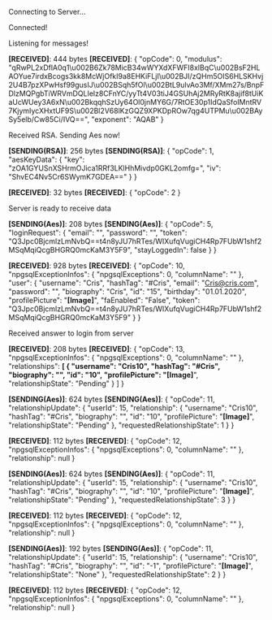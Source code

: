 Connecting to Server...

Connected!

Listening for messages!

**[RECEIVED]**: 444 bytes
**[RECEIVED]**: {
  "opCode": 0,
  "modulus": "qRwPL2xDflA0q1\u002B6Zk78MicB34wWYXdXFWFI8xlBqC\u002BsF2HLAOYue7irdxBcogs3kk8McWjOfkI9a8EHKiFLjI\u002BJI/zQHm5OIS6HLSKHvj2U4B7pzXPwHsf99gusIJ\u002BSqh5fOl\u002BtL9ulvAo3Mf/XMm27s/BnpFDlzMQPgbTiWRVmDQLIelz8CFnYC/yyTt4V03tiJ4GSUhAj2MRyRtK8ajif8tUiKaUcWUey3A6xN\u002BkqqhSzUy64Ol0jnMY6G/7RtOE30p1IdQaSfoIMntRV7KjymIycXHxtUF9S\u002Bl2V68lKzGQZ9XPKDpROw7qg4UTPMu\u002BAySy5elb/Cw85Ci/IVQ==",
  "exponent": "AQAB"
}

Received RSA. Sending Aes now!

**[SENDING(RSA)]**: 256 bytes
**[SENDING(RSA)]**: {
  "opCode": 1,
  "aesKeyData": {
    "key": "zOA1GYUSnXSHrmOJica1RRf3LKlHhMivdp0GKL2omfg=",
    "iv": "ShvEC4Nv5Cr6SWymK7GDEA=="
  }
}

**[RECEIVED]**: 32 bytes
**[RECEIVED]**: {
  "opCode": 2
}

Server is ready to receive data

**[SENDING(Aes)]**: 208 bytes
**[SENDING(Aes)]**: {
  "opCode": 5,
  "loginRequest": {
    "email": "",
    "password": "",
    "token": "Q3Jpc0BjcmlzLmNvbQ==t4n8yJU7hRTes/WIXufqVugiCH4Rp7FUbW1shf2MSqMqiQcgBHGRQ0mcKaM3Y5F9",
    "stayLoggedIn": false
  }
}

**[RECEIVED]**: 928 bytes
**[RECEIVED]**: {
  "opCode": 10,
  "npgsqlExceptionInfos": {
    "npgsqlExceptions": 0,
    "columnName": ""
  },
  "user": {
    "username": "Cris",
    "hashTag": "#Cris",
    "email": "Cris@cris.com",
    "password": "",
    "biography": "Cris",
    "id": "15",
    "birthday": "01.01.2020",
    "profilePicture": "**[Image]**",
    "faEnabled": "False",
    "token": "Q3Jpc0BjcmlzLmNvbQ==t4n8yJU7hRTes/WIXufqVugiCH4Rp7FUbW1shf2MSqMqiQcgBHGRQ0mcKaM3Y5F9"
  }
}

Received answer to login from server

**[RECEIVED]**: 208 bytes
**[RECEIVED]**: {
  "opCode": 13,
  "npgsqlExceptionInfos": {
    "npgsqlExceptions": 0,
    "columnName": ""
  },
  "relationships": **[
    {
      "username": "Cris10",
      "hashTag": "#Cris",
      "biography": "",
      "id": "10",
      "profilePicture": "[Image]**",
      "relationshipState": "Pending"
    }
  ]
}

**[SENDING(Aes)]**: 624 bytes
**[SENDING(Aes)]**: {
  "opCode": 11,
  "relationshipUpdate": {
    "userId": 15,
    "relationship": {
      "username": "Cris10",
      "hashTag": "#Cris",
      "biography": "",
      "id": "10",
      "profilePicture": "**[Image]**",
      "relationshipState": "Pending"
    },
    "requestedRelationshipState": 1
  }
}

**[RECEIVED]**: 112 bytes
**[RECEIVED]**: {
  "opCode": 12,
  "npgsqlExceptionInfos": {
    "npgsqlExceptions": 0,
    "columnName": ""
  },
  "relationship": null
}

**[SENDING(Aes)]**: 624 bytes
**[SENDING(Aes)]**: {
  "opCode": 11,
  "relationshipUpdate": {
    "userId": 15,
    "relationship": {
      "username": "Cris10",
      "hashTag": "#Cris",
      "biography": "",
      "id": "10",
      "profilePicture": "**[Image]**",
      "relationshipState": "Pending"
    },
    "requestedRelationshipState": 3
  }
}

**[RECEIVED]**: 112 bytes
**[RECEIVED]**: {
  "opCode": 12,
  "npgsqlExceptionInfos": {
    "npgsqlExceptions": 0,
    "columnName": ""
  },
  "relationship": null
}

**[SENDING(Aes)]**: 192 bytes
**[SENDING(Aes)]**: {
  "opCode": 11,
  "relationshipUpdate": {
    "userId": 15,
    "relationship": {
      "username": "Cris10",
      "hashTag": "#Cris",
      "biography": "",
      "id": "-1",
      "profilePicture": "**[Image]**",
      "relationshipState": "None"
    },
    "requestedRelationshipState": 2
  }
}

**[RECEIVED]**: 112 bytes
**[RECEIVED]**: {
  "opCode": 12,
  "npgsqlExceptionInfos": {
    "npgsqlExceptions": 0,
    "columnName": ""
  },
  "relationship": null
}

